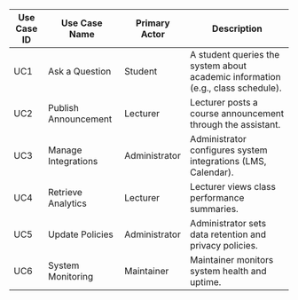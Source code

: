 | Use Case ID | Use Case Name        | Primary Actor | Description                                                                     |
| ----------- | -------------------- | ------------- | ------------------------------------------------------------------------------- |
| UC1         | Ask a Question       | Student       | A student queries the system about academic information (e.g., class schedule). |
| UC2         | Publish Announcement | Lecturer      | Lecturer posts a course announcement through the assistant.                     |
| UC3         | Manage Integrations  | Administrator | Administrator configures system integrations (LMS, Calendar).                   |
| UC4         | Retrieve Analytics   | Lecturer      | Lecturer views class performance summaries.                                     |
| UC5         | Update Policies      | Administrator | Administrator sets data retention and privacy policies.                         |
| UC6         | System Monitoring    | Maintainer    | Maintainer monitors system health and uptime.                                   |
